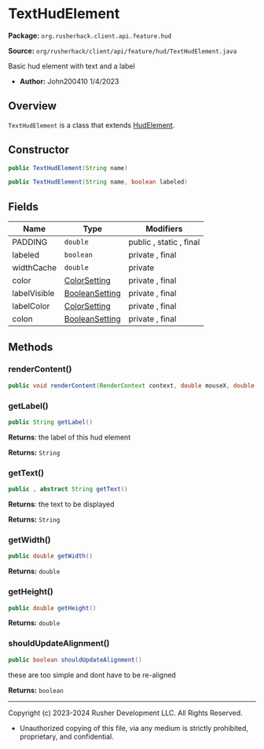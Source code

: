 # TextHudElement

**Package:** `org.rusherhack.client.api.feature.hud`

**Source:** `org/rusherhack/client/api/feature/hud/TextHudElement.java`

Basic hud element with text and a label
* **Author:** John200410 1/4/2023



## Overview

`TextHudElement` is a class that extends [HudElement](HudElement.md).

## Constructor

```java
public TextHudElement(String name)
```

```java
public TextHudElement(String name, boolean labeled)
```

## Fields

| Name | Type | Modifiers |
|------|------|----------|
| PADDING | `double` | public , static , final |
| labeled | `boolean` | private , final |
| widthCache | `double` | private |
| color | [ColorSetting](ColorSetting.md) | private , final |
| labelVisible | [BooleanSetting](BooleanSetting.md) | private , final |
| labelColor | [ColorSetting](ColorSetting.md) | private , final |
| colon | [BooleanSetting](BooleanSetting.md) | private , final |


## Methods

### renderContent()

```java
public void renderContent(RenderContext context, double mouseX, double mouseY)
```

### getLabel()

```java
public String getLabel()
```

**Returns**: the label of this hud element



**Returns:** `String`

### getText()

```java
public , abstract String getText()
```

**Returns**: the text to be displayed



**Returns:** `String`

### getWidth()

```java
public double getWidth()
```

**Returns:** `double`

### getHeight()

```java
public double getHeight()
```

**Returns:** `double`

### shouldUpdateAlignment()

```java
public boolean shouldUpdateAlignment()
```

these are too simple and dont have to be re-aligned

**Returns:** `boolean`

---

Copyright (c) 2023-2024 Rusher Development LLC. All Rights Reserved.
* Unauthorized copying of this file, via any medium is strictly prohibited, proprietary, and confidential.
